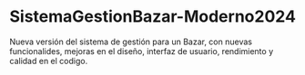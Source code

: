 # SistemaGestionBazar-Moderno2024
Nueva versión del sistema de gestión para un Bazar, con nuevas funcionalides, mejoras en el diseño, interfaz de usuario, rendimiento y calidad en el codigo.
